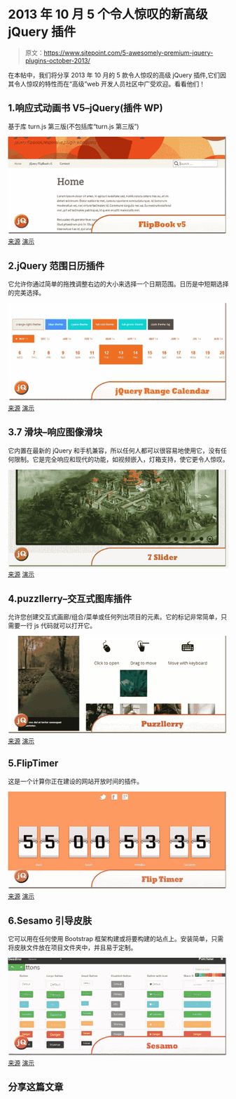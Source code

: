 # 2013 年 10 月 5 个令人惊叹的新高级 jQuery 插件

> 原文：<https://www.sitepoint.com/5-awesomely-premium-jquery-plugins-october-2013/>

在本帖中，我们将分享 2013 年 10 月的 5 款令人惊叹的高级 jQuery 插件,它们因其令人惊叹的特性而在“高级”web 开发人员社区中广受欢迎。看看他们！

## 1.响应式动画书 V5–jQuery(插件 WP)

基于库 turn.js 第三版(不包括库“turn.js 第三版”)

[![FlipBook-v5.jpg](img/d908bcd06e2e0dab049830f14f40fdd8.png)](http://codecanyon.net/item/responsive-flipbook-v5-jquery-plugin-wp/5823062?ref=sdeering&ref=sdeering&clickthrough_id=173600398&redirect_back=true) 
[来源](http://codecanyon.net/item/responsive-flipbook-v5-jquery-plugin-wp/5823062?ref=sdeering&ref=sdeering&clickthrough_id=173600398&redirect_back=true) [演示](http://codecanyon.net/item/responsive-flipbook-v5-jquery-plugin-wp/full_screen_preview/5823062?ref=sdeering)

## 2.jQuery 范围日历插件

它允许你通过简单的拖拽调整右边的大小来选择一个日期范围。日历是中短期选择的完美选择。

[![jQuery-Range-Calendar.jpg](img/0ae1cec60fe2fc746358eac6ed0b6bd4.png)](http://codecanyon.net/item/jquery-range-calendar-plugin/5759319?ref=sdeering) 
[来源](http://codecanyon.net/item/jquery-range-calendar-plugin/5759319?ref=sdeering) [演示](http://codecanyon.net/item/jquery-range-calendar-plugin/full_screen_preview/5759319?ref=sdeering)

## 3.7 滑块–响应图像滑块

它内置在最新的 jQuery 和手机兼容，所以任何人都可以很容易地使用它，没有任何限制。它是完全响应和现代的功能，如视频嵌入，灯箱支持，使它更令人惊叹。

[![7-Slider.jpg](img/bd984f8581a5836bdd945a99c317d5d7.png)](http://codecanyon.net/item/7-slider-responsive-image-slider/5888967?ref=sdeering) 
[来源](http://codecanyon.net/item/7-slider-responsive-image-slider/5888967?ref=sdeering) [演示](http://codecanyon.net/item/7-slider-responsive-image-slider/full_screen_preview/5888967?ref=sdeering)

## 4.puzzllerry–交互式图库插件

允许您创建交互式画廊/组合/菜单或任何列出项目的元素。它的标记非常简单，只需要一行 js 代码就可以打开它。

[![Puzzllerry.jpg](img/e7a929542995780b61b2b6fba0056cd9.png)](http://codecanyon.net/item/puzzllerry-interactive-gallery-plugin/5748691?ref=sdeering) 
[来源](http://codecanyon.net/item/puzzllerry-interactive-gallery-plugin/5748691?ref=sdeering) [演示](http://codecanyon.net/item/puzzllerry-interactive-gallery-plugin/full_screen_preview/5748691?ref=sdeering)

## 5.FlipTimer

这是一个计算你正在建设的网站开放时间的插件。

[![Flip-Timer.jpg](img/d01354baf91b7e338f1cf667e92df238.png)](http://codecanyon.net/item/fliptimer/5746189?ref=sdeering) 
[来源](http://codecanyon.net/item/fliptimer/5746189?ref=sdeering) [演示](http://codecanyon.net/item/fliptimer/full_screen_preview/5746189?ref=sdeering)

## 6.Sesamo 引导皮肤

它可以用在任何使用 Bootstrap 框架构建或将要构建的站点上。安装简单，只需将皮肤文件放在项目文件夹中，并且易于定制。

[![Sesamo.jpg](img/af28a880c0b316adccfe917ae3e93eab.png)](http://codecanyon.net/item/sesamo-bootstrap-skin/5356322?ref=sdeering) 
[来源](http://codecanyon.net/item/sesamo-bootstrap-skin/5356322?ref=sdeering) [演示](http://geedmo.com/?item=Sesamo)

## 分享这篇文章